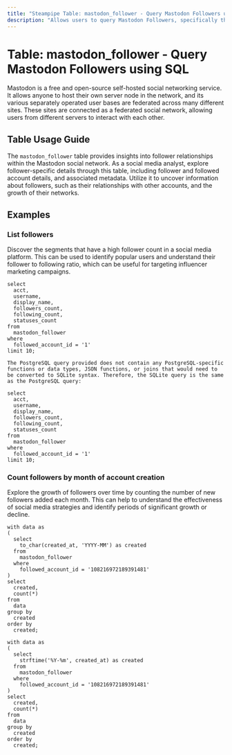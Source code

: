 ```yaml
---
title: "Steampipe Table: mastodon_follower - Query Mastodon Followers using SQL"
description: "Allows users to query Mastodon Followers, specifically the details about the follower and the followed accounts, providing insights into follower relationships and potential network growth."
---
```


# Table: mastodon_follower - Query Mastodon Followers using SQL

Mastodon is a free and open-source self-hosted social networking service. It allows anyone to host their own server node in the network, and its various separately operated user bases are federated across many different sites. These sites are connected as a federated social network, allowing users from different servers to interact with each other.

## Table Usage Guide

The `mastodon_follower` table provides insights into follower relationships within the Mastodon social network. As a social media analyst, explore follower-specific details through this table, including follower and followed account details, and associated metadata. Utilize it to uncover information about followers, such as their relationships with other accounts, and the growth of their networks.

## Examples

### List followers
Discover the segments that have a high follower count in a social media platform. This can be used to identify popular users and understand their follower to following ratio, which can be useful for targeting influencer marketing campaigns.

```sql+postgres
select
  acct,
  username,
  display_name,
  followers_count,
  following_count,
  statuses_count
from
  mastodon_follower
where
  followed_account_id = '1'
limit 10;
```

```sql+sqlite
The PostgreSQL query provided does not contain any PostgreSQL-specific functions or data types, JSON functions, or joins that would need to be converted to SQLite syntax. Therefore, the SQLite query is the same as the PostgreSQL query:

select
  acct,
  username,
  display_name,
  followers_count,
  following_count,
  statuses_count
from
  mastodon_follower
where
  followed_account_id = '1'
limit 10;
```

### Count followers by month of account creation
Explore the growth of followers over time by counting the number of new followers added each month. This can help to understand the effectiveness of social media strategies and identify periods of significant growth or decline.

```sql+postgres
with data as 
(
  select
    to_char(created_at, 'YYYY-MM') as created 
  from
    mastodon_follower 
  where
    followed_account_id = '108216972189391481' 
)
select
  created,
  count(*) 
from
  data 
group by
  created 
order by
  created;
```

```sql+sqlite
with data as 
(
  select
    strftime('%Y-%m', created_at) as created 
  from
    mastodon_follower 
  where
    followed_account_id = '108216972189391481' 
)
select
  created,
  count(*) 
from
  data 
group by
  created 
order by
  created;
```